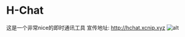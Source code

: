 # H-Chat
这是一个非常nice的即时通讯工具
宣传地址:
http://hchat.xcnip.xyz
![alt ](https://s3.bmp.ovh/imgs/2022/06/17/389d923d94e87ab4.png)
